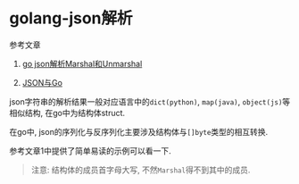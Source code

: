 # golang-json解析

参考文章

1. [go json解析Marshal和Unmarshal](http://www.baiyuxiong.com/?p=923&utm_source=tuicool&utm_medium=referral)

2. [JSON与Go](http://rgyq.blog.163.com/blog/static/316125382013934153244/)

json字符串的解析结果一般对应语言中的`dict(python)`, `map(java)`, `object(js)`等相似结构, 在go中为结构体struct.

在go中, json的序列化与反序列化主要涉及结构体与`[]byte`类型的相互转换.

参考文章1中提供了简单易读的示例可以看一下.

> 注意: 结构体的成员首字母大写, 不然`Marshal`得不到其中的成员.